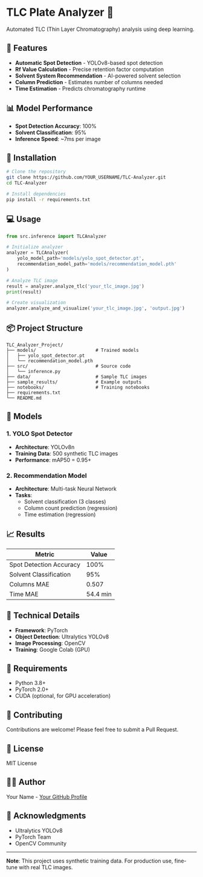 # TLC Plate Analyzer 🧪

Automated TLC (Thin Layer Chromatography) analysis using deep learning.

## 🎯 Features

- **Automatic Spot Detection** - YOLOv8-based spot detection
- **Rf Value Calculation** - Precise retention factor computation
- **Solvent System Recommendation** - AI-powered solvent selection
- **Column Prediction** - Estimates number of columns needed
- **Time Estimation** - Predicts chromatography runtime

## 📊 Model Performance

- **Spot Detection Accuracy**: 100%
- **Solvent Classification**: 95%
- **Inference Speed**: ~7ms per image

## 🚀 Installation
```bash
# Clone the repository
git clone https://github.com/YOUR_USERNAME/TLC-Analyzer.git
cd TLC-Analyzer

# Install dependencies
pip install -r requirements.txt
```

## 💻 Usage
```python
from src.inference import TLCAnalyzer

# Initialize analyzer
analyzer = TLCAnalyzer(
    yolo_model_path='models/yolo_spot_detector.pt',
    recommendation_model_path='models/recommendation_model.pth'
)

# Analyze TLC image
result = analyzer.analyze_tlc('your_tlc_image.jpg')
print(result)

# Create visualization
analyzer.analyze_and_visualize('your_tlc_image.jpg', 'output.jpg')
```

## 📦 Project Structure
```
TLC_Analyzer_Project/
├── models/                      # Trained models
│   ├── yolo_spot_detector.pt
│   └── recommendation_model.pth
├── src/                         # Source code
│   └── inference.py
├── data/                        # Sample TLC images
├── sample_results/              # Example outputs
├── notebooks/                   # Training notebooks
├── requirements.txt
└── README.md
```

## 🧠 Models

### 1. YOLO Spot Detector
- **Architecture**: YOLOv8n
- **Training Data**: 500 synthetic TLC images
- **Performance**: mAP50 = 0.95+

### 2. Recommendation Model
- **Architecture**: Multi-task Neural Network
- **Tasks**: 
  - Solvent classification (3 classes)
  - Column count prediction (regression)
  - Time estimation (regression)

## 📈 Results

| Metric | Value |
|--------|-------|
| Spot Detection Accuracy | 100% |
| Solvent Classification | 95% |
| Columns MAE | 0.507 |
| Time MAE | 54.4 min |

## 🔧 Technical Details

- **Framework**: PyTorch
- **Object Detection**: Ultralytics YOLOv8
- **Image Processing**: OpenCV
- **Training**: Google Colab (GPU)

## 📝 Requirements

- Python 3.8+
- PyTorch 2.0+
- CUDA (optional, for GPU acceleration)

## 🤝 Contributing

Contributions are welcome! Please feel free to submit a Pull Request.

## 📄 License

MIT License

## 👨‍💻 Author

Your Name - [Your GitHub Profile](https://github.com/Safi-Ullah-majid)

## 🙏 Acknowledgments

- Ultralytics YOLOv8
- PyTorch Team
- OpenCV Community

---

**Note**: This project uses synthetic training data. For production use, fine-tune with real TLC images.
